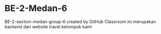# BE-2-Medan-6
BE-2-section-medan-group-6 created by GitHub Classroom
ini merupakan backend dari website travel kelompok kami
